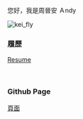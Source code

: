 您好，我是周晉安 Ａndy

![kei_fly](/assets/imgaes/kei_fly.png)

### 履歷

[Resume](https://www.yourator.co/r/4f8e0218-4d3a-4f2d-a3dd-638d0a9067ee)

<br/>

### Github Page

[頁面](https://c24712003.github.io)
